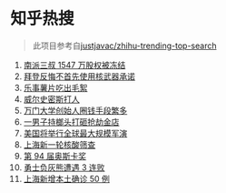 # 知乎热搜

> 此项目参考自[justjavac/zhihu-trending-top-search](https://github.com/justjavac/zhihu-trending-top-search/blob/main/utils.ts)

<!-- BEGIN -->
  <!-- 最后更新时间:Tue Mar 29 2022 07:12:09 GMT+0000 (Coordinated Universal Time) -->
  1. [南派三叔 1547 万股权被冻结](https://www.zhihu.com/search?q=南派三叔)
1. [ 拜登反悔不首先使用核武器承诺](https://www.zhihu.com/search?q=拜登反悔)
1. [乐事薯片吃出毛絮](https://www.zhihu.com/search?q=乐事薯片)
1. [威尔史密斯打人](https://www.zhihu.com/search?q=威尔史密斯)
1. [万门大学创始人圈钱手段繁多](https://www.zhihu.com/search?q=万门大学)
1. [一男子持榔头打砸抢劫金店](https://www.zhihu.com/search?q=打砸抢劫金店)
1. [美国将举行全球最大规模军演](https://www.zhihu.com/search?q=美国军演)
1. [上海新一轮核酸筛查](https://www.zhihu.com/search?q=上海核酸)
1. [第 94 届奥斯卡奖](https://www.zhihu.com/search?q=奥斯卡奖)
1. [勇士负灰熊遭遇 3 连败](https://www.zhihu.com/search?q=勇士)
1. [上海新增本土确诊 50 例](https://www.zhihu.com/search?q=上海新增)
  <!-- END -->